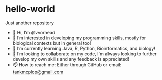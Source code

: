 # hello-world
Just another repository

- 👋 Hi, I’m @vvorhead
- 👀 I’m interested in developing my programming skills, mostly for biological contexts but in general too!
- 🌱 I’m currently learning Java, R, Python, Bioinformatics, and biology!
- 💞️ I’m looking to collaborate on my code, I'm always looking to further develop my own skills and any feedback is appreciated!
- 📫 How to reach me: Either through GitHub or email: tankmcplop@gmail.com
